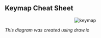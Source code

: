 ## Keymap Cheat Sheet

<div align="center">

![keymap](https://github.com/sgallaghe1541/zmk-urchin/assets/61058279/5efe7d2b-87f5-4092-8e0d-831846d0858e)

</div>

*This diagram was created using draw.io*  


